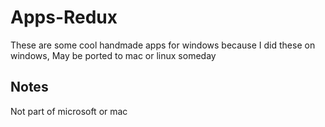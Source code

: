 # Apps-Redux

These are some cool handmade apps for windows because I did these on windows, May be ported to mac or linux someday

## Notes

Not part of microsoft or mac
